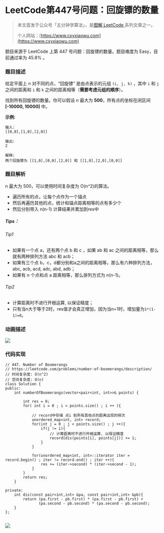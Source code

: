 # LeetCode第447号问题：回旋镖的数量

> 本文首发于公众号「五分钟学算法」，是[图解 LeetCode ](<https://github.com/MisterBooo/LeetCodeAnimation>)系列文章之一。
>
> 个人网站：[https://www.cxyxiaowu.com](https://www.cxyxiaowu.com)

题目来源于 LeetCode 上第 447 号问题：回旋镖的数量。题目难度为 Easy，目前通过率为 45.8% 。

### 题目描述

给定平面上 *n* 对不同的点，“回旋镖” 是由点表示的元组 `(i, j, k)` ，其中 `i` 和 `j` 之间的距离和 `i` 和 `k` 之间的距离相等（**需要考虑元组的顺序**）。

找到所有回旋镖的数量。你可以假设 *n* 最大为 **500**，所有点的坐标在闭区间 **[-10000, 10000]** 中。

**示例:**

```
输入:
[[0,0],[1,0],[2,0]]

输出:
2

解释:
两个回旋镖为 [[1,0],[0,0],[2,0]] 和 [[1,0],[2,0],[0,0]]
```

### 题目解析

n 最大为 500，可以使用时间复杂度为 O(n^2)的算法。

- 遍历所有的点，让每个点作为一个锚点
- 然后再遍历其他的点，统计和锚点距离相等的点有多少个
- 然后分别带入 n(n-1) 计算结果并累加到res中

##### Tips：

###### Tip1

- 如果有一个点 a，还有两个点 b 和 c ，如果 ab 和 ac 之间的距离相等，那么就有两种排列方法 abc 和 acb；
- 如果有三个点 b，c，d都分别和a之间的距离相等，那么有六种排列方法，abc, acb, acd, adc, abd, adb；
- 如果有 n 个点和点 a 距离相等，那么排列方式为 n(n-1)。

###### Tip2

- 计算距离时不进行开根运算, 以保证精度；
- 只有当n大于等于2时，res值才会真正增加，因为当n=1时，增加量为`1*(1-1)=0`。



### 动画描述

![](https://blog-1257126549.cos.ap-guangzhou.myqcloud.com/blog/0ys9o.gif)

### 代码实现

```
// 447. Number of Boomerangs
// https://leetcode.com/problems/number-of-boomerangs/description/
// 时间复杂度: O(n^2)
// 空间复杂度: O(n)
class Solution {
public:
    int numberOfBoomerangs(vector<pair<int, int>>& points) {

        int res = 0;
        for( int i = 0 ; i < points.size() ; i ++ ){

            // record中存储 点i 到所有其他点的距离出现的频次
            unordered_map<int, int> record;
            for(int j = 0 ; j < points.size() ; j ++){
                if(j != i){
                    // 计算距离时不进行开根运算, 以保证精度
                    record[dis(points[i], points[j])] += 1;
                }
            }
            
            for(unordered_map<int, int>::iterator iter = record.begin() ; iter != record.end() ; iter ++){
                res += (iter->second) * (iter->second - 1);
            }
        }
        return res;
    }

private:
    int dis(const pair<int,int> &pa, const pair<int,int> &pb){
        return (pa.first - pb.first) * (pa.first - pb.first) +
               (pa.second - pb.second) * (pa.second - pb.second);
    }
};


```





![](https://blog-1257126549.cos.ap-guangzhou.myqcloud.com/blog/s95kv.png)